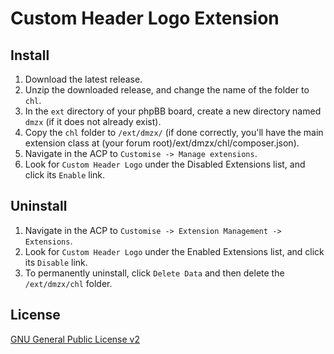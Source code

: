 # Custom Header Logo Extension

## Install

1. Download the latest release.
2. Unzip the downloaded release, and change the name of the folder to `chl`.
3. In the `ext` directory of your phpBB board, create a new directory named `dmzx` (if it does not already exist).
4. Copy the `chl` folder to `/ext/dmzx/` (if done correctly, you'll have the main extension class at (your forum root)/ext/dmzx/chl/composer.json).
5. Navigate in the ACP to `Customise -> Manage extensions`.
6. Look for `Custom Header Logo` under the Disabled Extensions list, and click its `Enable` link.

## Uninstall

1. Navigate in the ACP to `Customise -> Extension Management -> Extensions`.
2. Look for `Custom Header Logo` under the Enabled Extensions list, and click its `Disable` link.
3. To permanently uninstall, click `Delete Data` and then delete the `/ext/dmzx/chl` folder.

## License
[GNU General Public License v2](http://opensource.org/licenses/GPL-2.0)
